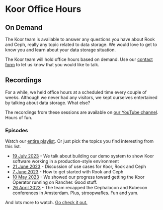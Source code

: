 # Koor Office Hours

## On Demand

The Koor team is available to answer any questions you have about Rook and Ceph, really any topic related to data storage. We would love to get to know you and learn about your data storage situation.

The Koor team will hold office hours based on demand. Use our [contact form](https://about.koor.tech/contact/) to let us know that you would like to talk.

## Recordings

For a while, we held office hours at a scheduled time every couple of weeks. Although we never had any visitors, we kept ourselves entertained by talking about data storage. What else?

The recordings from these sessions are available on [our YouTube channel](https://www.youtube.com/channel/UCDCSyApxNCP7fTIiQ8uQ2Bg). Hours of fun.

### Episodes

Watch our [entire playlist](https://www.youtube.com/playlist?list=PLns6hdNQZpizxgX7cQzzEiC2bq3TLd-aY). Or just pick the topics you find interesting from this list.

- [19 July 2023](https://youtu.be/kcpmWBCRZQ8) - We talk about building our demo system to show Koor software working in a production-style environment
- [21 June 2023](https://youtu.be/aEtE-lwc9Yk) - Discussion of use cases for Koor, Rook and Ceph
- [7 June 2023](https://youtu.be/UaL-LkU6enA) - How to get started with Rook and Ceph
- [10 May 2023](https://www.youtube.com/watch?v=yXvcZm2Qo9g) - We showed our progress toward getting the Koor Operator running on Rancher. Good stuff.
- [26 April 2023](https://www.youtube.com/watch?v=dDF8IgaVJpg) - The team recapped the Cephalocon and Kubecon conferences in Amsterdam. Plus, stroopwafles. Fun and yum.

And lots more to watch. [Go check it out.](https://www.youtube.com/channel/UCDCSyApxNCP7fTIiQ8uQ2Bg)
